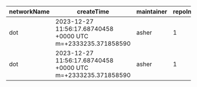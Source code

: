 | networkName | createTime                                                  | maintainer | repoIndex | repoURL                                            | branchName | commitId1URL                                                                                       | commitId2URL                                                                                       | keyfile                | simpleCompareURL                                                                                               | originCompareURL                                                                                                                               |
| ----------- | ----------------------------------------------------------- | ---------- | --------- | -------------------------------------------------- | ---------- | -------------------------------------------------------------------------------------------------- | -------------------------------------------------------------------------------------------------- | ---------------------- | -------------------------------------------------------------------------------------------------------------- | ---------------------------------------------------------------------------------------------------------------------------------------------- |
| dot         | 2023-12-27 11:56:17.68740458 +0000 UTC m=+2333235.371858590 | asher      | 1         | [link](https://github.com/paritytech/polkadot-sdk) | master     | [link](https://github.com/paritytech/polkadot-sdk/commit/ac14d36514d9157121bffeb1ee4791c07d79c606) | [link](https://github.com/paritytech/polkadot-sdk/commit/7070b65d76ba7e99ea17b5506b4f1aa1d7545e4f) | ./substrate/primitives | [link](https://github.com/yushion-safulet/weekly-update/compare/dot_master_1_ac14d365...dot_master_1_7070b65d) | [link](https://github.com/paritytech/polkadot-sdk/compare/ac14d36514d9157121bffeb1ee4791c07d79c606...7070b65d76ba7e99ea17b5506b4f1aa1d7545e4f) |
| dot         | 2023-12-27 11:56:17.68740458 +0000 UTC m=+2333235.371858590 | asher      | 1         | [link](https://github.com/paritytech/polkadot-sdk) | master     | [link](https://github.com/paritytech/polkadot-sdk/commit/ac14d36514d9157121bffeb1ee4791c07d79c606) | [link](https://github.com/paritytech/polkadot-sdk/commit/7070b65d76ba7e99ea17b5506b4f1aa1d7545e4f) | ./substrate/frame      | [link](https://github.com/yushion-safulet/weekly-update/compare/dot_master_1_ac14d365...dot_master_1_7070b65d) | [link](https://github.com/paritytech/polkadot-sdk/compare/ac14d36514d9157121bffeb1ee4791c07d79c606...7070b65d76ba7e99ea17b5506b4f1aa1d7545e4f) |

